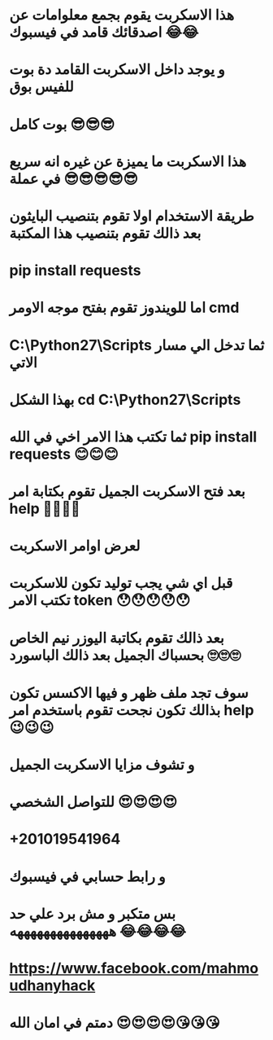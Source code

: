 # هذا الاسكربت يقوم بجمع معلوامات عن اصدقائك قامد في فيسبوك 😂😂
# و يوجد داخل الاسكربت القامد دة بوت للفيس بوق
# بوت كامل 😎😎😎
# هذا الاسكربت ما يميزة عن غيره انه سريع في عملة 😎😎😎😎😎
# طريقة الاستخدام اولا تقوم بتنصيب البايثون بعد ذالك تقوم بتنصيب هذا المكتبة
# pip install requests
# اما للويندوز تقوم بفتح موجه الاومر cmd
# C:\Python27\Scripts ثما تدخل الي مسار الاتي
# بهذا الشكل cd C:\Python27\Scripts
# ثما تكتب هذا الامر اخي في الله pip install requests 😊😊😊
# بعد فتح الاسكربت الجميل تقوم بكتابة امر help 🤗🤗🤗🤗
# لعرض اوامر الاسكربت
# قبل اي شي يجب توليد تكون للاسكربت تكتب الامر token 😯😯😯😯😯
# بعد ذالك تقوم بكاتبة اليوزر نيم الخاص بحسباك الجميل بعد ذالك الباسورد 🙄🙄🙄
# سوف تجد ملف ظهر و فيها الاكسس تكون بذالك تكون نجحت تقوم باستخدم امر help 😉😉😉
# و تشوف مزايا الاسكربت الجميل
# للتواصل الشخصي 😍😍😍😍
# +201019541964
# و رابط حسابي في فيسبوك
# بس متكبر و مش برد علي حد هههههههههههههههه 😂😂😂😂
# https://www.facebook.com/mahmoudhanyhack
# دمتم في امان الله 😍😍😍😍😘😘😘
